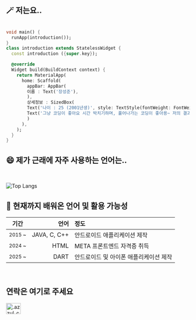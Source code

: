 ## 🪄 저는요.. <!-- 나에 대해서 설명하는 부분 코드 블럭 -->

``` dart

void main() {
  runApp(introduction());
}
class introduction extends StatelessWidget {
  const introduction ({super.key});

  @override
  Widget build(BuildContext context) {
    return MaterialApp(
      home: Scaffold(
        appBar: AppBar(
        이름 : Text('장성준'),
        ),
        상세정보 : SizedBox(
        Text('나이 : 25 (2001년생)', style: TextStyle(fontWeight: FontWeight.bold, fontSize: 25)),
        Text('그냥 코딩이 좋아요 시간 박치기하며, 풀어나가는 코딩이 좋아용~ 저의 결과물을 보고 싶으시면 밑으로 내려보세요!', style: TextStyle(fontWeight: FontWeight.bold, fontSize: 25)),
        )
      ),
    );
  }
}


```

## 😄 제가 근래에 자주 사용하는 언어는..
<br>

![Top Langs](https://github-readme-stats.vercel.app/api/top-langs/?username=NE7K&layout=compact)


## 🌱 현재까지 배워온 언어 및 활용 가능성
<div markdown="1">

|기간|언어|정도|
|:-:|-:|:-|
|<sub>2015 ~ </sub> | JAVA, C, C++ | 안드로이드 애플리케이션 제작 |
|<sub>2024 ~ </sub> | HTML | META 프론트엔드 자격증 취득 |
|<sub>2025 ~ </sub> | DART | 안드로이드 및 아이폰 애플리케이션 제작 |

</div>

<br>

## 연락은 여기로 주세요

<p align="left">
<a href="https://discord.gg/.azzul_carrot" target="blank"><img align="center" src="https://raw.githubusercontent.com/rahuldkjain/github-profile-readme-generator/master/src/images/icons/Social/discord.svg" alt=".azzul_carrot" height="30" width="40" /></a>
</p>

<!--
**NE7K/NE7K** is a ✨ _special_ ✨ repository because its `README.md` (this file) appears on your GitHub profile.

Here are some ideas to get you started:

- 🔭 I’m currently working on ...
- 🌱 I’m currently learning ...
- 👯 I’m looking to collaborate on ...
- 🤔 I’m looking for help with ...
- 💬 Ask me about ...
- 📫 How to reach me: ...
-  Pronouns: ...
- ⚡ Fun fact: ...
-->
